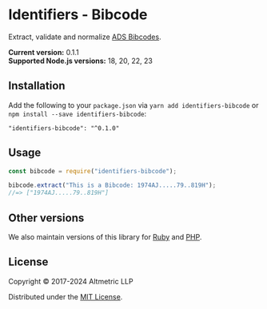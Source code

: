 # Identifiers - Bibcode

Extract, validate and normalize [ADS Bibcodes](http://adsabs.harvard.edu/abs_doc/help_pages/data.html).

**Current version:** 0.1.1  
**Supported Node.js versions:** 18, 20, 22, 23

## Installation

Add the following to your `package.json` via `yarn add identifiers-bibcode` or `npm install --save identifiers-bibcode`:

```shell
"identifiers-bibcode": "^0.1.0"
```

## Usage

```javascript
const bibcode = require("identifiers-bibcode");

bibcode.extract("This is a Bibcode: 1974AJ.....79..819H");
//=> ["1974AJ.....79..819H"]
```

## Other versions

We also maintain versions of this library for [Ruby](https://github.com/altmetric/identifiers) and [PHP](https://github.com/altmetric/php-identifiers).

## License

Copyright © 2017-2024 Altmetric LLP

Distributed under the [MIT License](http://opensource.org/licenses/MIT).
